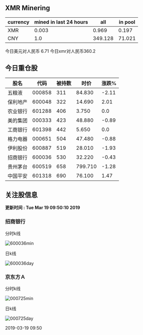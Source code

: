 ## XMR Minering

|currency|mined in last 24 hours|all|in pool|
|---|---|---|---|
|XMR|0.003|0.969|0.197|
|CNY|1.0|349.128|71.021|

今日美元对人民币 6.71	今日xmr对人民币360.2


## 今日重仓股 

|股名|代码|被持数|时价|涨跌%|
|---|---|---|---|---|
|五粮液|000858|311|84.830|-2.11|
|保利地产|600048|322|14.690|2.01|
|农业银行|601288|406|3.750|0.0|
|美的集团|000333|423|48.880|-0.89|
|工商银行|601398|442|5.650|0.0|
|格力电器|000651|504|47.480|-0.88|
|伊利股份|600887|519|28.010|-1.93|
|招商银行|600036|530|32.220|-0.43|
|贵州茅台|600519|658|799.710|-1.28|
|中国平安|601318|690|76.100|1.47|

## 关注股信息
**更新时间 : Tue Mar 19 09:50:10 2019**
### 招商银行 
分时k线

![600036min](http://image.sinajs.cn/newchart/min/n/sh600036.gif)

日k线

![600036day](http://image.sinajs.cn/newchart/daily/n/sh600036.gif)

### 京东方Ａ 
分时k线

![000725min](http://image.sinajs.cn/newchart/min/n/sz000725.gif)

日k线

![000725day](http://image.sinajs.cn/newchart/daily/n/sz000725.gif)

2019-03-19 09:50